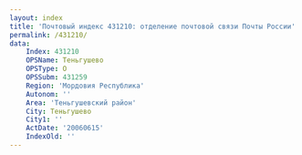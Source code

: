 ```yaml
---
layout: index
title: 'Почтовый индекс 431210: отделение почтовой связи Почты России'
permalink: /431210/
data:
    Index: 431210
    OPSName: Теньгушево
    OPSType: О
    OPSSubm: 431259
    Region: 'Мордовия Республика'
    Autonom: ''
    Area: 'Теньгушевский район'
    City: Теньгушево
    City1: ''
    ActDate: '20060615'
    IndexOld: ''
---
```


